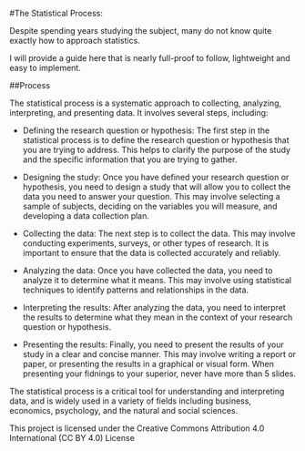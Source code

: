 #The Statistical Process:

Despite spending years studying the subject, many do not know quite exactly how to approach statistics.

I will provide a guide here that is nearly full-proof to follow, lightweight and easy to implement.

##Process

The statistical process is a systematic approach to collecting, analyzing, interpreting, and presenting data. It involves several steps, including:

* Defining the research question or hypothesis: The first step in the statistical process is to define the research question or hypothesis that you are trying to address. This helps to clarify the purpose of the study and the specific information that you are trying to gather.

* Designing the study: Once you have defined your research question or hypothesis, you need to design a study that will allow you to collect the data you need to answer your question. This may involve selecting a sample of subjects, deciding on the variables you will measure, and developing a data collection plan.

* Collecting the data: The next step is to collect the data. This may involve conducting experiments, surveys, or other types of research. It is important to ensure that the data is collected accurately and reliably.

* Analyzing the data: Once you have collected the data, you need to analyze it to determine what it means. This may involve using statistical techniques to identify patterns and relationships in the data.

* Interpreting the results: After analyzing the data, you need to interpret the results to determine what they mean in the context of your research question or hypothesis.

* Presenting the results: Finally, you need to present the results of your study in a clear and concise manner. This may involve writing a report or paper, or presenting the results in a graphical or visual form. When presenting your fidnings to your superior, never have more than 5 slides. 

The statistical process is a critical tool for understanding and interpreting data, and is widely used in a variety of fields including business, economics, psychology, and the natural and social sciences.


This project is licensed under the Creative Commons Attribution 4.0 International (CC BY 4.0) License
